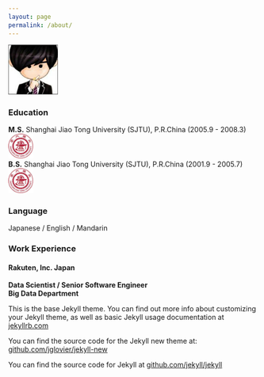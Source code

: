 ```yaml
---
layout: page
permalink: /about/
---
```


<img src='/assets/Head.png' width="100" >

### Education

**M.S.** Shanghai Jiao Tong University (SJTU), P.R.China  (2005.9 - 2008.3)
<img src='/assets/SJTU.jpg' width="50" >  
**B.S.** Shanghai Jiao Tong University (SJTU), P.R.China  (2001.9 - 2005.7)
<img src='/assets/SJTU.jpg' width="50" > 

### Language
Japanese / English / Mandarin

### Work Experience 

#### **Rakuten, Inc. Japan**
**Data Scientist / Senior Software Engineer**  
**Big Data Department**


This is the base Jekyll theme. You can find out more info about customizing your Jekyll theme, as well as basic Jekyll usage documentation at [jekyllrb.com](http://jekyllrb.com/)

You can find the source code for the Jekyll new theme at: [github.com/jglovier/jekyll-new](https://github.com/jglovier/jekyll-new)

You can find the source code for Jekyll at [github.com/jekyll/jekyll](https://github.com/jekyll/jekyll)
